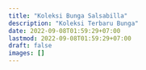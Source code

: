 ```yaml
---
title: "Koleksi Bunga Salsabilla"
description: "Koleksi Terbaru Bunga"
date: 2022-09-08T01:59:29+07:00
lastmod: 2022-09-08T01:59:29+07:00
draft: false
images: []
---
```

